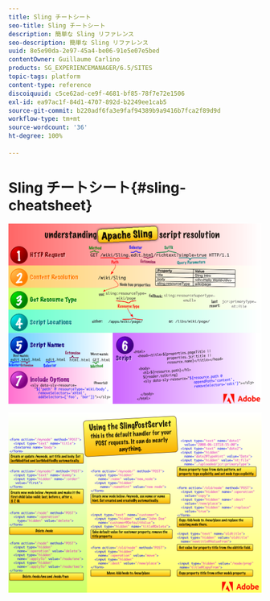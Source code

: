 ```yaml
---
title: Sling チートシート
seo-title: Sling チートシート
description: 簡単な Sling リファレンス
seo-description: 簡単な Sling リファレンス
uuid: 8e5e90da-2e97-45a4-be06-91e5e07e5bed
contentOwner: Guillaume Carlino
products: SG_EXPERIENCEMANAGER/6.5/SITES
topic-tags: platform
content-type: reference
discoiquuid: c5ce62ad-ce9f-4681-bf85-78f7e72e1506
exl-id: ea97ac1f-84d1-4707-892d-b2249ee1cab5
source-git-commit: b220adf6fa3e9faf94389b9a9416b7fca2f89d9d
workflow-type: tm+mt
source-wordcount: '36'
ht-degree: 100%

---
```


# Sling チートシート{#sling-cheatsheet}

![Apache Sling スクリプトの解決について](assets/sling-cheatsheet-01.png)

![SlingPostServlet の使用 - これは POST リクエストのデフォルトハンドラーです。ほとんどのことを実行できます。](assets/sling-cheatsheet-02.png)
